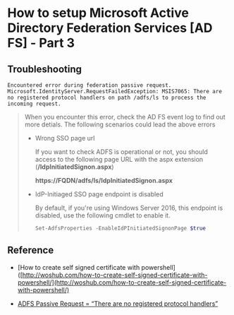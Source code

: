 

# How to setup Microsoft Active Directory Federation Services [AD FS] - Part 3



## Troubleshooting

`Encountered error during federation passive request.  Microsoft.IdentityServer.RequestFailedException: MSIS7065: There are no registered protocol handlers on path /adfs/ls to process the incoming request.`

> When you encounter this error, check the AD FS event log to find out more detials. The following scenarios could lead the above errors 
> 
> * Wrong SSO page url 
>   
>   If you want to check ADFS is operational or not, you should access to the following page URL with the aspx extension (**/IdpInitiatedSignon.aspx**) 
>   
>   **https://FQDN/adfs/ls/IdpInitiatedSignon.aspx**
>   
>   
> 
> * IdP-Initiaged SSO page endpoint is disabled 
>   
>   By default, if you're using Windows Server 2016, this endpoint is disabled, use the following cmdlet to enable it.
>   
>   ```powershell
>   Set-AdfsProperties -EnableIdPInitiatedSignonPage $true
>   ```









## Reference

* [How to create self signed certificate with powershell]([http://woshub.com/how-to-create-self-signed-certificate-with-powershell/](http://woshub.com/how-to-create-self-signed-certificate-with-powershell/)

* [ADFS Passive Request = “There are no registered protocol handlers”]([https://serverfault.com/questions/824303/adfs-passive-request-there-are-no-registered-protocol-handlers](https://serverfault.com/questions/824303/adfs-passive-request-there-are-no-registered-protocol-handlers))





